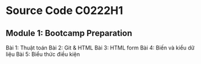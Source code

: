 ﻿# Source Code C0222H1

## Module 1: Bootcamp Preparation

Bài 1: Thuật toán
Bài 2: Git & HTML
Bài 3: HTML form
Bài 4: Biến và kiểu dữ liệu
Bài 5: Biểu thức điều kiện
